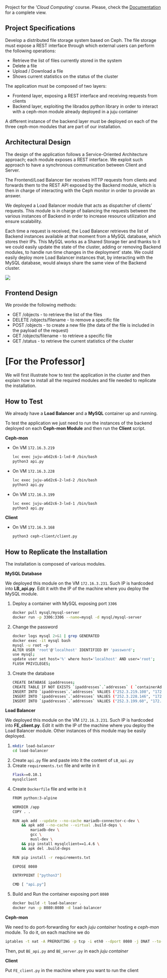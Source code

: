 Project for the <i>'Cloud Computing'</i> course. Please, check the [Documentation](Documentation.pdf) for a complete view. 

## Project Specifications
Develop a distributed file storage system based on Ceph. The file storage must expose a REST interface through which external users can perform the following operations:
- Retrieve the list of files currently stored in the system
- Delete a file
- Upload / Download a file
- Shows current statistics on the status of the cluster

The application must be composed of two layers:
- Frontend layer, exposing a REST interface and receiving requests from clients
- Backend layer, exploiting the librados python library in order to interact with a ceph-mon module already deployed in a juju container

A different instance of the backend layer must be deployed on each of the three ceph-mon modules that are part of our installation.

## Architectural Design
The design of the application follows a Service-Oriented Architecture approach; each module exposes a REST interface. We exploit such approach to have a synchronous communication between Client and Server.

The Frontend/Load Balancer tier receives HTTP requests from clients and forwards them to the REST API exposed by the Backend module, which is then in charge of interacting with the Ceph monitor in order to provide an answer.

We deployed a Load Balancer module that acts as dispatcher of clients’ requests. This module is in charge of balancing the requests between the various instances of Backend in order to increase resource utilization and ensure scalability.

Each time a request is received, the Load Balancer retrieves the list of Backend instances available at that moment from a MySQL database, which stores their IPs. This MySQL works as a Shared Storage tier and thanks to it we could easily update the state of the cluster, adding or removing Backend modules, to handle run time changes in the deployment’ state.
We could easily deploy more Load Balancer instances that, by interacting with the MySQL database, would always share the same view of the Backend cluster.

<img src='architecture-diagram.png'>

## Frontend Design
We provide the following methods:
- GET /objects - to retrieve the list of the files
- DELETE /objects/filename - to remove a specific file
- POST /objects - to create a new file (the data of the file is included in the payload of the request)
- GET /objects/filename - to retrieve a specific file
- GET /status - to retrieve the current statistics of the cluster

# [For the Professor]

We will first illustrate how to test the application in the cluster and then 
explain how to install all the required modules and file needed to replicate 
the installation.

## How to Test

We already have a **Load Balancer** and a **MySQL** container up and running.

To test the application we just need to run the instances of the backend 
deployed on each **Ceph-mon Module** and then run the **Client** script.

**Ceph-mon**
* On VM `172.16.3.219`
  ```sh
  lxc exec juju-a6d2c6-1-lxd-0 /bin/bash
  python3 api.py
  ```
* On VM `172.16.3.228`
  ```sh
  lxc exec juju-a6d2c6-2-lxd-2 /bin/bash
  python3 api.py
  ```
* On VM `172.16.3.199`
  ```sh
  lxc exec juju-a6d2c6-3-lxd-1 /bin/bash
  python3 api.py
  ```
  
**Client**
* On VM `172.16.3.168`
  ```sh
  python3 ceph-client/client.py
  ```
  
## How to Replicate the Installation

The installation is composed of various modules.

**MySQL Database**

We deployed this module on the VM `172.16.3.231`. 
Such IP is hardcoded into **LB_api.py**. 
Edit it with the IP of the machine where you 
deploy the MySQL module.
1. Deploy a container with MySQL exposing port `3306`
   ```sh
   docker pull mysql/mysql-server
   docker run -p 3306:3306 --name=mysql -d mysql/mysql-server
   ```
2. Change the password
   ```sh
   docker logs mysql 2>&1 | grep GENERATED
   docker exec -it mysql bash
   mysql -u root –p
   ALTER USER 'root'@'localhost' IDENTIFIED BY 'password';
   use mysql;
   update user set host='%' where host='localhost' AND user='root';
   FLUSH PRIVILEGES;
   ```
3. Create the database
   ```sh
   CREATE DATABASE ipaddresses;
   CREATE TABLE IF NOT EXISTS `ipaddresses`.`addresses` ( `containerAddress` VARCHAR(20) NOT NULL ,`address` VARCHAR(20) NOT NULL ,PRIMARY KEY (`containerAddress`) )ENGINE = InnoDB;
   INSERT INTO `ipaddresses`.`addresses` VALUES ("252.3.219.108", "172.16.3.219");
   INSERT INTO `ipaddresses`.`addresses` VALUES ("252.3.228.146", "172.16.3.228");
   INSERT INTO `ipaddresses`.`addresses` VALUES ("252.3.199.60", "172.16.3.199");
   ```
   
**Load Balancer**

We deployed this module on the VM `172.16.3.231`. 
Such IP is hardcoded into **FE_client.py**. 
Edit it with the IP of the machine where you 
deploy the Load Balancer module.
Other instances of this module may be easily deployed.
1. ```sh
   mkdir load-balancer
   cd load-balancer
   ```
2. Create `api.py` file and paste into it the content of `LB_api.py`
3. Create `requirements.txt` file and write in it
   ```sh
   Flask==0.10.1
   mysqlclient
   ```
4. Create `Dockerfile` file and write in it
   ```sh
   FROM python:3-alpine

   WORKDIR /app
   COPY . .

   RUN apk add --update --no-cache mariadb-connector-c-dev \
       && apk add --no-cache --virtual .build-deps \
           mariadb-dev \
           gcc \
           musl-dev \
       && pip install mysqlclient==1.4.6 \
       && apk del .build-deps
   
   RUN pip install -r requirements.txt
   
   EXPOSE 8080
   
   ENTRYPOINT ["python3"]
   
   CMD [ "api.py"]
   ```
5. Build and Run the container exposing port `8080`
   ```sh
   docker build -t load-balancer .
   docker run -p 8080:8080 -d load-balancer
   ```
   
**Ceph-mon**

We need to do port-forwarding for each _juju container_ hosting e _ceph-mon_ module.
To do it, on each machine we do
```sh
iptables -t nat -A PREROUTING -p tcp -i eth0 --dport 8080 -j DNAT --to-destination <juju container IP>:8080
```
Then, put `BE_api.py` and `BE_server.py` in each _juju container_
    
**Client**

Put `FE_client.py` in the machine where you want to run the client
